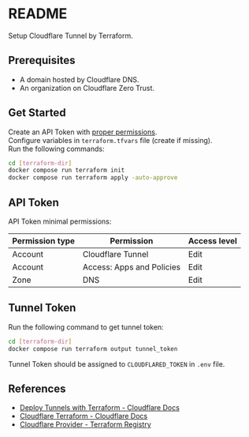# README

Setup Cloudflare Tunnel by Terraform.

## Prerequisites

- A domain hosted by Cloudflare DNS.
- An organization on Cloudflare Zero Trust.

## Get Started

Create an API Token with [proper permissions](#api-token).\
Configure variables in `terraform.tfvars` file (create if missing).\
Run the following commands:

```sh
cd [terraform-dir]
docker compose run terraform init
docker compose run terraform apply -auto-approve
```

## API Token

API Token minimal permissions:

| Permission type | Permission | Access level |
| - | - | - |
| Account | Cloudflare Tunnel | Edit |
| Account | Access: Apps and Policies | Edit |
| Zone | DNS | Edit |

## Tunnel Token

Run the following command to get tunnel token:

```sh
cd [terraform-dir]
docker compose run terraform output tunnel_token
```

Tunnel Token should be assigned to `CLOUDFLARED_TOKEN` in `.env` file.

## References

- [Deploy Tunnels with Terraform - Cloudflare Docs](https://developers.cloudflare.com/cloudflare-one/connections/connect-networks/deploy-tunnels/deployment-guides/terraform/)
- [Cloudflare Terraform - Cloudflare Docs](https://developers.cloudflare.com/terraform/)
- [Cloudflare Provider - Terraform Registry](https://registry.terraform.io/providers/cloudflare/cloudflare/latest/docs)
